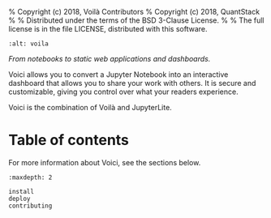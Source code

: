 % Copyright (c) 2018, Voilà Contributors
% Copyright (c) 2018, QuantStack
%
% Distributed under the terms of the BSD 3-Clause License.
%
% The full license is in the file LICENSE, distributed with this software.

```{image} voila-logo.svg
:alt: voila
```

_From notebooks to static web applications and dashboards._

Voici allows you to convert a Jupyter Notebook into an
interactive dashboard that allows you to share your work with others. It
is secure and customizable, giving you control over what your readers
experience.

Voici is the combination of Voilà and JupyterLite.

# Table of contents

For more information about Voici, see the sections below.

```{toctree}
:maxdepth: 2

install
deploy
contributing
```
